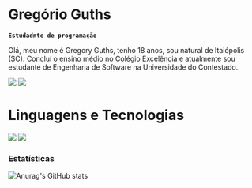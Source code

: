 # Gregório Guths

**`Estudadnte de programação`**

Olá, meu nome é Gregory Guths, tenho 18 anos, sou natural de Itaiópolis (SC). Concluí o ensino médio no Colégio Excelência e atualmente sou estudante de Engenharia de Software na Universidade do Contestado.

<div> 
 
  <a href="https://www.linkedin.com/in/gregory-guths-521349345/" alvo="_em branco"><img src="https://img.shields.io/badge/-LinkedIn-%230077B5?style=for-the-badge&logo=linkedin&logoColor=white" alvo="_em branco"></a>
  <a href="https://www.youtube.com/@Guthsss" alvo="_em branco"><img src="https://img.shields.io/badge/YouTube-FF0000?style=for-the-badge&logo=youtube&logoColor=white" alvo="_em branco"></a>
          
</div>

##

# Linguagens e Tecnologias

<div>

<img src="https://cdn.jsdelivr.net/gh/devicons/devicon@latest/icons/java/java-original.svg" largura="50" alta="50" />
<img src="https://cdn.jsdelivr.net/gh/devicons/devicon@latest/icons/html5/html5-original.svg" largura="50" alta="50" />

</div>

### Estatísticas

![Anurag's GitHub stats](https://github-readme-stats.vercel.app/api?username=Guthsss&show_icons=true)


